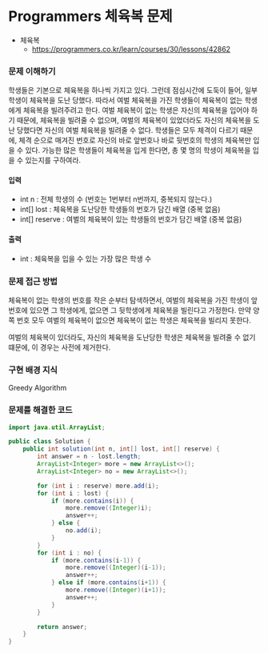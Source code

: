 # Programmers 체육복 문제

- 체육복
    - https://programmers.co.kr/learn/courses/30/lessons/42862

### 문제 이해하기
학생들은 기본으로 체육복을 하나씩 가지고 있다. 그런데 점심시간에 도둑이 들어, 일부 학생이 체육복을 도난 당했다.
따라서 여벌 체육복을 가진 학생들이 체육복이 없는 학생에게 체육복을 빌려주려고 한다.
여벌 체육복이 없는 학생은 자신의 체육복을 입어야 하기 때문에, 체육복을 빌려줄 수 없으며, 여벌의 체육복이 있었더라도 자신의 체육복을 도난 당했다면 자신의 여벌 체육복을 빌려줄 수 없다.
학생들은 모두 체격이 다르기 때문에, 체격 순으로 매겨진 번호로 자신의 바로 앞번호나 바로 뒷번호의 학생의 체육복만 입을 수 있다.
가능한 많은 학생들이 체육복을 입게 한다면, 총 몇 명의 학생이 체육복을 입을 수 있는지를 구하여라.

#### 입력
- int n : 전체 학생의 수 (번호는 1번부터 n번까지, 중복되지 않는다.)
- int[] lost : 체육복을 도난당한 학생들의 번호가 담긴 배열 (중복 없음)
- int[] reserve : 여벌의 체육복이 있는 학생들의 번호가 담긴 배열 (중복 없음)

#### 출력
- int : 체육복을 입을 수 있는 가장 많은 학생 수

### 문제 접근 방법
체육복이 없는 학생의 번호를 작은 순부터 탐색하면서,
여벌의 체육복을 가진 학생이 앞번호에 있으면 그 학생에게, 없으면 그 뒷학생에게 체육복을 빌린다고 가정한다.
만약 양쪽 번호 모두 여벌의 체육복이 없으면 체육복이 없는 학생은 체육복을 빌리지 못한다.

여벌의 체육복이 있더라도, 자신의 체육복을 도난당한 학생은 체육복을 빌려줄 수 없기 떄문에,
이 경우는 사전에 제거한다.

### 구현 배경 지식
Greedy Algorithm

### 문제를 해결한 코드
~~~java
import java.util.ArrayList;

public class Solution {
    public int solution(int n, int[] lost, int[] reserve) {
        int answer = n - lost.length;
        ArrayList<Integer> more = new ArrayList<>();
        ArrayList<Integer> no = new ArrayList<>();

        for (int i : reserve) more.add(i);
        for (int i : lost) {
            if (more.contains(i)) {
                more.remove((Integer)i);
                answer++;
            } else {
                no.add(i);
            }
        }
        for (int i : no) {
            if (more.contains(i-1)) {
                more.remove((Integer)(i-1));
                answer++;
            } else if (more.contains(i+1)) {
                more.remove((Integer)(i+1));
                answer++;
            }
        }

        return answer;
    }
}
~~~
